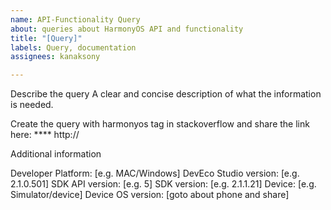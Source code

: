 ```yaml
---
name: API-Functionality Query
about: queries about HarmonyOS API and functionality
title: "[Query]"
labels: Query, documentation
assignees: kanaksony

---
```


Describe the query
A clear and concise description of what the information is needed.

Create the query with harmonyos tag in stackoverflow and share the link here:
**** http://



Additional information

Developer Platform: [e.g. MAC/Windows]
DevEco Studio version: [e.g. 2.1.0.501]
SDK API version: [e.g. 5]
SDK version: [e.g. 2.1.1.21]
Device: [e.g. Simulator/device]
Device OS version: [goto about phone and share]
